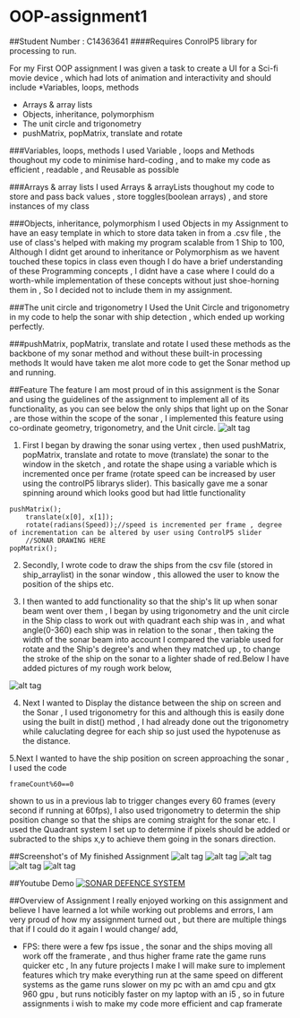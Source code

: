 # OOP-assignment1
##Student Number : C14363641 
####Requires ConrolP5 library for processing to run.

For my First OOP assignment I was given a task to create a UI for a Sci-fi movie device , 
which had lots of animation and interactivity and should include 
*Variables, loops, methods
* Arrays & array lists
* Objects, inheritance, polymorphism
* The unit circle and trigonometry
* pushMatrix, popMatrix, translate and rotate

###Variables, loops, methods
I used Variable , loops and Methods thoughout my code to minimise hard-coding , and to make my code as efficient , readable , and Reusable as possible

###Arrays & array lists
I used Arrays & arrayLists thoughout my code to store and pass back values , store toggles(boolean arrays) , and store instances of my class

###Objects, inheritance, polymorphism
I used Objects in my Assignment to have an easy template in which to store data taken in from a .csv file , the use of class's helped with making my program scalable from 1 Ship to 100,
Although I didnt get around to inheritance or Polymorphism as we havent touched these topics in class even though I do have a brief understanding of these Programming concepts , 
I didnt have a case where I could do a worth-while implementation of these concepts without just shoe-horning them in , So I decided not to include them in my assignment.

###The unit circle and trigonometry
I Used the Unit Circle and trigonometry in my code to help the sonar with ship detection , which ended up working perfectly.

###pushMatrix, popMatrix, translate and rotate
I used these methods as the backbone of my sonar method and without these built-in processing methods It would have taken me alot more code to get the Sonar method up and running.

##Feature
The feature I am most proud of in this assignment is the Sonar and using the guidelines of the assignment to implement all of its functionality,
as you can see below the only ships that light up on the Sonar , are those within the scope of the sonar , I implemented this feature using co-ordinate geometry, trigonometry, and the Unit circle.
![alt tag](http://i.imgur.com/PVuXyPz.png)

1. First I began by drawing the sonar using vertex , then used pushMatrix, popMatrix, translate and rotate to move (translate) the sonar to the window in the sketch , and rotate the shape using a variable which is
incremented once per frame (rotate speed can be increased by user using the controlP5 librarys slider). This basically gave me a sonar spinning around which looks good but had little functionality
```
pushMatrix();
    translate(x[0], x[1]);
    rotate(radians(Speed));//speed is incremented per frame , degree of incrementation can be altered by user using ControlP5 slider
	//SONAR DRAWING HERE
popMatrix();
```

2. Secondly, I wrote code to draw the ships from the csv file (stored in ship_arraylist) in the sonar window , this allowed the user to know the position of the ships etc.

3. I then wanted to add functionality so that the ship's lit up when sonar beam went over them , I began by using trigonometry and the unit circle in the Ship class to work out with quadrant each ship was in , and what angle(0-360) 
each ship was in relation to the sonar , then taking the width of the sonar beam into account I compared the variable used for rotate and the Ship's degree's and when they matched up , to change the stroke of the ship on the sonar
to a lighter shade of red.Below I have added pictures of my rough work below,

![alt tag](http://i.imgur.com/Go9DPel.png)

4. Next I wanted to Display the distance between the ship on screen and the Sonar , I used trigonometry for this and although this is easily done using the built in dist() method , I had already done out the trigonometry while caluclating 
degree for each ship so just used the hypotenuse as the distance.

5.Next I wanted to have the ship position on screen approaching the sonar , I used the code
```
frameCount%60==0
```
shown to us in a previous lab  to trigger changes every 60 frames (every second if running at 60fps), I also used trigonometry to determin the ship position change so that the ships are coming straight for the sonar etc.
I used the Quadrant system I set up to determine if pixels should be added or subracted to the ships x,y to achieve them going in the sonars direction.

##Screenshot's of My finished Assignment
![alt tag](http://i.imgur.com/v31Ig0R.png)
![alt tag](http://i.imgur.com/HfukiBk.png) 
![alt tag](http://i.imgur.com/PVuXyPz.png)
![alt tag](http://i.imgur.com/LN4jCpm.png)
![alt tag](http://i.imgur.com/Rvpyutl.png)



##Youtube Demo
[![SONAR DEFENCE SYSTEM](http://i.imgur.com/Rvpyutl.png)](https://youtu.be/FMfCZKvsZ24)

##Overview of Assignment
I really enjoyed working on this assignment and believe I have learned a lot while working out problems and errors, I am very proud of how my assignment turned out , but there are multiple things that if I could do it again I would change/ add,
* FPS: there were a few fps issue , the sonar and the ships moving all work off the framerate , and thus higher frame rate the game runs quicker etc , In any future projects I make I will make sure to implement features which try make everything run at the same 
speed on different systems as the game runs slower on my pc with an amd cpu and gtx 960 gpu , but runs noticibly faster on my laptop with an i5 , so in future assignments i wish to make my code more efficient and cap framerate

